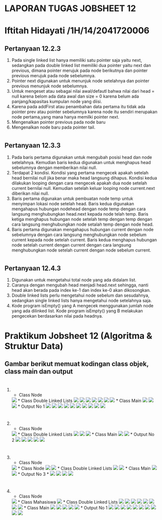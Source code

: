 # LAPORAN TUGAS JOBSHEET 12
# Iftitah Hidayati /1H/14/2041720006
## Pertanyaan 12.2.3
1.	Pada single linked list hanya memiliki satu pointer saja yaitu next, sedangkan pada double linked list memiliki dua pointer yaitu next dan previous, dimana pointer merujuk pada node berikutnya dan pointer previous merujuk pada node sebelumnya.
2.	Pointer next digunakan untuk menunjuk node setelahnya dan pointer previous menunjuk node sebelumnya.
3.	Untuk mengeset atau sebagai nilai awal/defautl bahwa nilai dari head = null karena belom ada data awal dan size = 0 karena belum ada panjang/kapasitas kumpulan node yang diisi.
4.	Karena pada addFirst atau penambahan data pertama itu tidak ada pointer prev atau pointer sebelumnya karena node itu sendiri merupakan node pertama,yang mana hanya memilki pointer next.
5.	Mengenalkan pointer previous pada node baru
6.	Mengenalkan node baru pada pointer tail.
#
## Pertanyaan 12.3.3
1.	Pada baris pertama digunakan untuk mengubah posisi head dan node setelahnya. Kemudian baris kedua digunakan untuk menghapus head sebelumnya dengan memberikan nilai null.
2.	Terdapat 2 kondisi. Kondisi yang pertama mengecek apakah setelah head bernilai null jika benar maka head langsung dihapus. Kondisi kedua dilakukan looping dengan cara mengecek apakah dua node setelah current bernilai null. Kemudian setelah keluar looping node current.next diberikan nilai null.
3.	Baris pertama digunakan untuk pembuatan node temp untuk menyimpan lokasi node setelah head. Baris kedua digunakan mengahapus hubungan nodehead dengan node temp dengan cara langsung menghubungkan head.next kepada node telah temp. Baris ketiga menghapus hubungan node setelah temp dengan temp dengan cara langsung menghubungkan node setalah temp dengan node head.
4.	Baris pertama digunakan mengahapus hubungan current dengan node sebelumnya dengan cara langsung menghubungkan node sebelum current kepada node setelah current. Baris kedua menghapus hubungan node setelah current dengan current dengan cara langsung menghubungkan node setelah current dengan node sebelum current.
#
## Pertanyaan 12.4.3
1.	Digunakan untuk mengetahui total node yang ada didalam list.
2.	Caranya dengan mengubah head menjadi head.next sehingga, nanti head akan berada pada index ke-1 dan index ke-0 akan dikosongkan.
3.	Double linked lists perlu mengetahui node sebelum dan sesudahnya, sedangkan single linked lists hanya mengetahui node setelahnya saja.
4.	Kode program isEmpty() yang A mengecek menggunakan  jumlah node yang ada dilinked list. Kode program isEmpty() yang B melakukan pengecekan berdasarkan nilai pada headnya.
#
# Praktikum Jobsheet 12 (Algoritma & Struktur Data)
## Gambar berikut memuat kodingan class objek, class main dan output
#
1. * Class Node
    <img src="./ss/1.Node.png">
    * Class Double Linked Lists
    <img src="./ss/1.DLL1.png">
    <img src="./ss/1.DLL2.png">
    <img src="./ss/1.DLL3.png">
    <img src="./ss/1.DLL4.png">
    <img src="./ss/1.DLL5.png">
    <img src="./ss/1.DLL6.png">
    <img src="./ss/1.DLL7.png">
    * Class Main
    <img src="./ss/1.Main1.png">
    <img src="./ss/1.Main2.png">
    <img src="./ss/1.Main3.png">
    * Output No 1
    <img src="./ss/O1.1.png">
    <img src="./ss/O1.2.png">
    <img src="./ss/O1.3.png">
    <img src="./ss/O1.4.png">
    <img src="./ss/O1.5.png">
    <img src="./ss/O1.6.png">
    <img src="./ss/O1.7.png">
    <img src="./ss/O1.8.png">
    <img src="./ss/O1.9.png">
    <img src="./ss/O1.10.png">
#
2. * Class Node
    <img src="./ss/2.Node.png">
    * Class Double Linked Lists
    <img src="./ss/2.DLL1.png">
    <img src="./ss/2.DLL2.png">
    <img src="./ss/2.DLL3.png">
    * Class Main
    <img src="./ss/2.Main1.png">
    <img src="./ss/2.Main2.png">
    * Output No 2
    <img src="./ss/O2.1.png">
    <img src="./ss/O2.2.png">
    <img src="./ss/O2.3.png">
    <img src="./ss/O2.4.png">
    <img src="./ss/O2.5.png">
#
3. * Class Node
    <img src="./ss/3.Node.png">
    * Class Node
    <img src="./ss/3.QNode1.png">
    <img src="./ss/3.QNode2.png">
    * Class Double Linked Lists
    <img src="./ss/3.DLL1.png">
    <img src="./ss/3.DLL2.png">
    * Class Main
    <img src="./ss/3.Main1.png">
    <img src="./ss/3.Main2.png">
    * Output No 3
    * 
    <img src="./ss/O3.1.png">
    <img src="./ss/O3.2.png">
    <img src="./ss/O3.3.png">
    <img src="./ss/O3.4.png">
#
4. * Class Node
    <img src="./ss/4.Node.png">
    * Class Mahasiswa
    <img src="./ss/4.Mahasiswa.png">
    * Class Double Linked Lists
    <img src="./ss/4.DLL1.png">
    <img src="./ss/4.DLL2.png">
    <img src="./ss/4.DLL3.png">
    <img src="./ss/4.DLL4.png">
    <img src="./ss/4.DLL5.png">
    <img src="./ss/4.DLL6.png">
    <img src="./ss/4.DLL7.png">
    <img src="./ss/4.DLL8.png">
    * Class Main
    <img src="./ss/4.Main1.png">
    <img src="./ss/4.Main2.png">
    <img src="./ss/4.Main3.png">
    <img src="./ss/4.Main4.png">
    <img src="./ss/4.Main5.png">
    * Output No 1
    <img src="./ss/O4.1.png">
    <img src="./ss/O4.2.png">
    <img src="./ss/O4.3.png">
    <img src="./ss/O4.4.png">
    <img src="./ss/O4.5.png">
    <img src="./ss/O4.6.png">
    <img src="./ss/O4.7.png">
    <img src="./ss/O4.8.png">
    <img src="./ss/O4.9.png">
    <img src="./ss/O4.10.png">
#